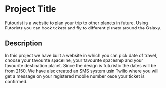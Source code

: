 # Project Title

Futourist is a website to plan your trip to other planets in future. Using Futorists you can book tickets and fly to different planets around the Galaxy.

## Description
In this project we have built a website in which you can pick date of travel, choose your favourite spaceline, your favourite spaceship and your favourite destination planet.
Since the design is futuristic the dates will be from 2150. We have also created an SMS system usin Twilio where you will get a message on your registered mobile number once your ticket is confirmed.
